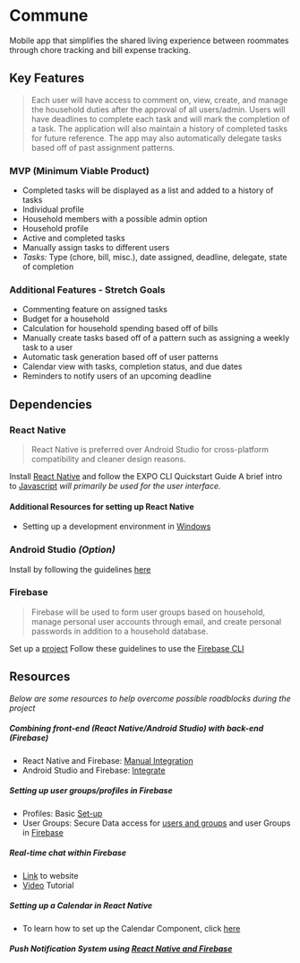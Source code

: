 # Commune
Mobile app that simplifies the shared living experience between roommates through chore tracking and bill expense tracking. 

## Key Features

> Each user will have access to comment on, view, create, and manage the household duties after the approval of all users/admin.
> Users will have deadlines to complete each task and will mark the completion of a task. 
> The application will also maintain a history of completed tasks for future reference.
> The app may also automatically delegate tasks based off of past assignment patterns.

### MVP (Minimum Viable Product)
- Completed tasks will be displayed as a list and added to a history of tasks
- Individual profile
- Household members with a possible admin option
- Household profile
- Active and completed tasks
- Manually assign tasks to different users
- *Tasks:* Type (chore, bill, misc.), date assigned, deadline, delegate, state of completion

### Additional Features - Stretch Goals
- Commenting feature on assigned tasks
- Budget for a household
- Calculation for household spending based off of bills
- Manually create tasks based off of a pattern such as assigning a weekly task to a user
- Automatic task generation based off of user patterns
- Calendar view with tasks, completion status, and due dates
- Reminders to notify users of an upcoming deadline

## Dependencies

### React Native
> React Native is preferred over Android Studio for cross-platform compatibility and cleaner design reasons.

Install [React Native](https://facebook.github.io/react-native/docs/getting-started) and follow the EXPO CLI Quickstart Guide
A brief intro to [Javascript](https://developer.mozilla.org/en-US/docs/Web/JavaScript/A_re-introduction_to_JavaScript) *will primarily be used for the user interface.*

#### Additional Resources for setting up React Native
- Setting up a development environment in [Windows](https://codeburst.io/setting-up-development-environment-using-react-native-on-windows-dd240e69f776?gi=106808b677dc)

### Android Studio *(Option)*
Install by following the guidelines [here](https://developer.android.com/studio)

### Firebase
> Firebase will be used to form user groups based on household, manage personal user accounts through email, and create personal passwords in addition to a household database.

Set up a [project](https://firebase.google.com/docs/guides/)
Follow these guidelines to use the [Firebase CLI](https://firebase.google.com/docs/cli#install-cli-windows)

## Resources
*Below are some resources to help overcome possible roadblocks during the project*

##### Combining front-end (React Native/Android Studio) with back-end (Firebase)
- React Native and Firebase: [Manual Integration](https://rnfirebase.io/docs/v5.x.x/getting-started)
- Android Studio and Firebase: [Integrate](https://www.geeksforgeeks.org/adding-firebase-to-android-app/)

##### Setting up user groups/profiles in Firebase
- Profiles: Basic [Set-up](https://firebase.google.com/docs/auth/web/manage-users)
- User Groups: Secure Data access for [users and groups](https://firebase.google.com/docs/firestore/solutions/role-based-access) and user Groups in [Firebase](https://www.youtube.com/watch?v=vy8jn-9yyt4)

##### Real-time chat within Firebase
- [Link](https://www.raywenderlich.com/5359-firebase-tutorial-real-time-chat) to website
- [Video](https://www.youtube.com/watch?v=wVCz1a3ogqk) Tutorial

##### Setting up a Calendar in React Native
- To learn how to set up the Calendar Component, click [here](https://code.tutsplus.com/tutorials/how-to-create-a-react-native-calendar-component--cms-33664)

##### Push Notification System using [React Native and Firebase](https://medium.com/better-programming/react-native-local-scheduled-push-notification-with-firebase-8c775b71c35c)

